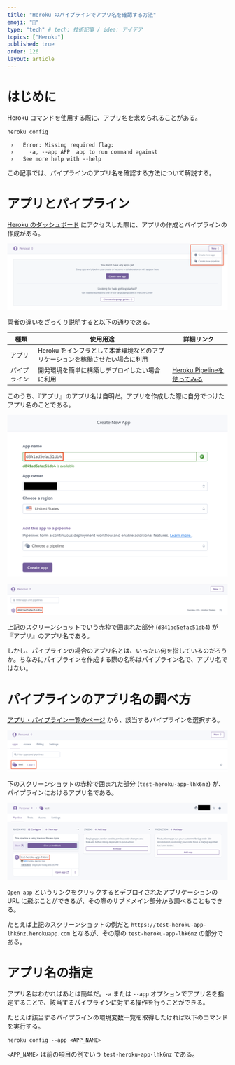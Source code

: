 ```yaml
---
title: "Heroku のパイプラインでアプリ名を確認する方法"
emoji: "💭"
type: "tech" # tech: 技術記事 / idea: アイデア
topics: ["Heroku"]
published: true
order: 126
layout: article
---
```


# はじめに
Heroku コマンドを使用する際に、アプリ名を求められることがある。

```shell
heroku config
```

```
 ›   Error: Missing required flag:
 ›     -a, --app APP  app to run command against
 ›   See more help with --help
```

この記事では、パイプラインのアプリ名を確認する方法について解説する。

# アプリとパイプライン
[Heroku のダッシュボード](https://dashboard.heroku.com/apps) にアクセスした際に、アプリの作成とパイプラインの作成がある。

![](https://raw.githubusercontent.com/noraworld/developers-blog-media-ja/master/heroku-pipeline-app-name/Screen%20Shot%202022-03-07%20at%2019.57.04.png)

両者の違いをざっくり説明すると以下の通りである。

| 種類 | 使用用途 | 詳細リンク |
| --- | --- | --- |
| アプリ | Heroku をインフラとして本番環境などのアプリケーションを稼働させたい場合に利用 | |
| パイプライン | 開発環境を簡単に構築しデプロイしたい場合に利用 | [Heroku Pipelineを使ってみる](https://qiita.com/yo-iida/items/f99566fe4617f848fa39) |

このうち、『アプリ』のアプリ名は自明だ。アプリを作成した際に自分でつけたアプリ名のことである。

![](https://raw.githubusercontent.com/noraworld/developers-blog-media-ja/master/heroku-pipeline-app-name/Screen%20Shot%202022-03-07%20at%2021.15.59.png)

![](https://raw.githubusercontent.com/noraworld/developers-blog-media-ja/master/heroku-pipeline-app-name/Screen%20Shot%202022-03-07%20at%2021.14.21.png)

上記のスクリーンショットでいう赤枠で囲まれた部分 (`d841ad5efac51db4`) が『アプリ』のアプリ名である。

しかし、パイプラインの場合のアプリ名とは、いったい何を指しているのだろうか。ちなみにパイプラインを作成する際の名称はパイプライン名で、アプリ名ではない。

# パイプラインのアプリ名の調べ方
[アプリ・パイプライン一覧のページ](https://dashboard.heroku.com/apps) から、該当するパイプラインを選択する。

![](https://raw.githubusercontent.com/noraworld/developers-blog-media-ja/master/heroku-pipeline-app-name/Screen%20Shot%202022-03-07%20at%2021.24.50.png)

下のスクリーンショットの赤枠で囲まれた部分 (`test-heroku-app-lhk6nz`) が、パイプラインにおけるアプリ名である。

![](https://raw.githubusercontent.com/noraworld/developers-blog-media-ja/master/heroku-pipeline-app-name/Screen%20Shot%202022-03-07%20at%2021.31.40.png)

`Open app` というリンクをクリックするとデプロイされたアプリケーションの URL に飛ぶことができるが、その際のサブドメイン部分から調べることもできる。

たとえば上記のスクリーンショットの例だと `https://test-heroku-app-lhk6nz.herokuapp.com` となるが、その際の `test-heroku-app-lhk6nz` の部分である。

# アプリ名の指定
アプリ名はわかればあとは簡単だ。`-a` または `--app` オプションでアプリ名を指定することで、該当するパイプラインに対する操作を行うことができる。

たとえば該当するパイプラインの環境変数一覧を取得したければ以下のコマンドを実行する。

```shell
heroku config --app <APP_NAME>
```

`<APP_NAME>` は前の項目の例でいう `test-heroku-app-lhk6nz` である。
